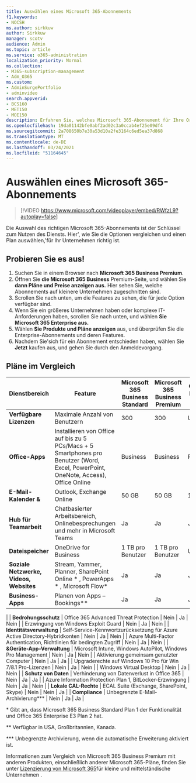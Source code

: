 ```yaml
---
title: Auswählen eines Microsoft 365-Abonnements
f1.keywords:
- NOCSH
ms.author: sirkkuw
author: Sirkkuw
manager: scotv
audience: Admin
ms.topic: article
ms.service: o365-administration
localization_priority: Normal
ms.collection:
- M365-subscription-management
- Adm_O365
ms.custom:
- AdminSurgePortfolio
- adminvideo
search.appverid:
- BCS160
- MET150
- MOE150
description: Erfahren Sie, welches Microsoft 365-Abonnement für Ihre Organisation richtig ist.
ms.openlocfilehash: 19da01142bfe0abf2ad02c3a0ccab4ef25e09df4
ms.sourcegitcommit: 2a708650b7e30a53d10a2fe3164c6ed5ea37d868
ms.translationtype: MT
ms.contentlocale: de-DE
ms.lasthandoff: 03/24/2021
ms.locfileid: "51164645"
---
```

# <a name="choose-a-microsoft-365-subscription"></a>Auswählen eines Microsoft 365-Abonnements

> [!VIDEO https://www.microsoft.com/videoplayer/embed/RWfzL9?autoplay=false]

Die Auswahl des richtigen Microsoft 365-Abonnements ist der Schlüssel zum Nutzen des Diensts. Hier&#39;, wie Sie die Optionen vergleichen und einen Plan auswählen,&#39;für Ihr Unternehmen richtig ist.

## <a name="try-it"></a>Probieren Sie es aus!

1. Suchen Sie in einem Browser nach  **Microsoft 365 Business Premium**.
2. Öffnen Sie **die Microsoft 365 Business** Premium-Seite, und wählen Sie **dann Pläne und Preise anzeigen aus.** Hier sehen Sie, welche Abonnements auf kleinere Unternehmen zugeschnitten sind.
3. Scrollen Sie nach unten, um die Features zu sehen, die für jede Option verfügbar sind.
4. Wenn Sie ein größeres Unternehmen haben oder komplexe IT-Anforderungen haben, scrollen Sie nach unten, und wählen **Sie Microsoft 365 Enterprise aus.**
5. Wählen  **Sie Produkte und Pläne anzeigen** aus, und überprüfen Sie die Enterprise-Abonnements und deren Features.
6. Nachdem Sie&#39;sich für ein Abonnement entschieden haben, wählen Sie  **Jetzt** kaufen aus, und gehen Sie durch den Anmeldevorgang.

## <a name="compare-plans"></a>Pläne im Vergleich

| **Dienstbereich** | **Feature** | **Microsoft 365 Business Standard** | **Microsoft 365 Business Premium** | **Office 365 Enterprise E3** |
| --- | --- | --- | --- | --- |
| **Verfügbare Lizenzen** | Maximale Anzahl von Benutzern | 300 | 300 | Unbegrenzt |
| **Office-Apps** | Installieren von Office auf bis zu 5 PCs/Macs + 5 Smartphones pro Benutzer (Word, Excel, PowerPoint, OneNote, Access), Office Online | Business | Business | ProPlus |
| **E-Mail-Kalender &amp;** | Outlook, Exchange Online | 50 GB | 50 GB | 100 GB |
| **Hub für Teamarbeit** | Chatbasierter Arbeitsbereich, Onlinebesprechungen und mehr in Microsoft Teams | Ja | Ja | Ja |
| **Dateispeicher** | OneDrive for Business | 1 TB pro Benutzer | 1 TB pro Benutzer | Unbegrenzt |
| **Soziale Netzwerke, Videos, Websites** | Stream, Yammer, Planner, SharePoint Online \* , PowerApps \* , Microsoft Flow\* | Ja | Ja | Ja |
| **Business-Apps** | Planen von Apps – Bookings\*\* | Ja | Ja | Ja |
|
| **Bedrohungsschutz** | Office 365 Advanced Threat Protection | Nein | Ja | Nein |
 | Erzwingung von Windows Exploit Guard | Nein | Ja | Nein |
| **Identitätsverwaltung** | Self-Service-Kennwortzurücksetzung für Azure Active Directory-Hybridkonten | Nein | Ja | Nein |
 | Azure Multi-Factor Authentication, Richtlinien für bedingten Zugriff | Nein | Ja | Nein |
| **&amp;Geräte-App-Verwaltung** | Microsoft Intune, Windows AutoPilot, Windows Pro Management | Nein | Ja | Nein |
 | Aktivierung gemeinsam genutzter Computer | Nein | Ja | Ja |
 | Upgraderechte auf Windows 10 Pro für Win 7/8.1 Pro-Lizenzen | Nein | Ja | Nein |
 | Windows Virtual Desktop | Nein | Ja | Nein |
| **Schutz von Daten** | Verhinderung von Datenverlust in Office 365 | Nein | Ja | Ja |
 | Azure Information Protection Plan 1, BitLocker-Erzwingung | Nein | Ja | Nein |
| **Lokale CAL-Rechte** | ECAL Suite (Exchange, SharePoint, Skype) | Nein | Nein | Ja |
| **Compliance** | Unbegrenzte E-Mail-Archivierung\*\*\* | Nein | Ja | Ja |

\* Gibt an, dass Microsoft 365 Business Standard Plan 1 der Funktionalität und Office 365 Enterprise E3 Plan 2 hat.

\*\* Verfügbar in USA, Großbritannien, Kanada.

\*\*\* Unbegrenzte Archivierung, wenn die automatische Erweiterung aktiviert ist.

Informationen zum Vergleich von Microsoft 365 Business Premium mit anderen Produkten, einschließlich anderer Microsoft 365-Pläne, finden Sie unter [Lizenzierung von Microsoft 365](/office365/servicedescriptions/microsoft-365-service-descriptions/licensing-microsoft-365-in-smb)für kleine und mittelständische Unternehmen .
